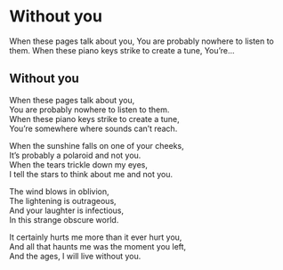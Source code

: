 # Without you

When these pages talk about you, You are probably nowhere to listen to them. When these piano keys strike to create a tune, You’re…

## Without you <a id="3b92"></a>

When these pages talk about you,  
You are probably nowhere to listen to them.  
When these piano keys strike to create a tune,  
You’re somewhere where sounds can’t reach.

When the sunshine falls on one of your cheeks,  
It’s probably a polaroid and not you.  
When the tears trickle down my eyes,  
I tell the stars to think about me and not you.

The wind blows in oblivion,  
The lightening is outrageous,  
And your laughter is infectious,  
In this strange obscure world.

It certainly hurts me more than it ever hurt you,  
And all that haunts me was the moment you left,  
And the ages, I will live without you.

